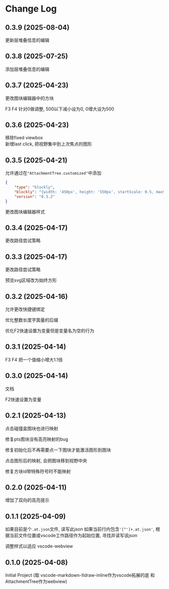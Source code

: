 # Change Log

## 0.3.9 (2025-08-04)

更新层堆叠信息的编辑

## 0.3.8 (2025-07-25)

添加层堆叠信息的编辑

## 0.3.7 (2025-04-23)

更改图块编辑器中的方块

F3 F4 针对0做调整, 500以下减小设为0, 0增大设为500

## 0.3.6 (2025-04-23)

移除fixed viewbox  
新增last click, 把视野集中到上次焦点的图形

## 0.3.5 (2025-04-21)

允许通过在`"AttachmentTree.customized"`中添加
```json
{
    "type": "blockly",
    "blockly": "{width: '450px', height: '550px', startScale: 0.5, maxScale: 1.2, minScale: 0.2, scaleSpeed: 1.08}",
    "version": "0.3.2"
}
```
更改图块编辑器样式

## 0.3.4 (2025-04-17)

更改路径尝试策略

## 0.3.3 (2025-04-17)

更改路径尝试策略

预览svg区域改为始终方形

## 0.3.2 (2025-04-16)

允许更改快捷键绑定

优化整数长度字面量的后缀

优化F2快速设置为变量但是变量名为空的行为

## 0.3.1 (2025-04-14)

F3 F4 把一个值缩小增大1.1倍

## 0.3.0 (2025-04-14)

文档

F2快速设置为变量

## 0.2.1 (2025-04-13)

点击碰撞盒图块也进行映射

修复pts图块没有高亮映射的bug

修复初始化后不再需要点一下图块才能激活图形到图块

点击图形后的映射, 会把图块移到视野中央

修复方块id带特殊符号时不能映射

## 0.2.0 (2025-04-11)

增加了双向的高亮提示

## 0.1.1 (2025-04-09)

如果目前是个`.at.json`文件, 读写此json
如果当前行内包含`'[^']+.at.json'`, 根据当前文件位置或vscode工作路径作为起始位置, 寻找并读写该json

调整样式以适应 vscode-webview


## 0.1.0 (2025-04-08)

Initial Project (取 vscode-markdown-tldraw-inline作为vscode拓展的底 和 AttachmentTree作为webview)
